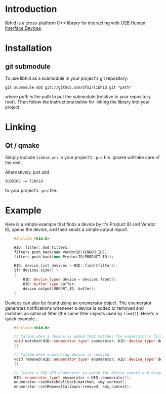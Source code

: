 Introduction
============

libhid is a cross-platform C++ library for interacting with [USB Human Interface Devices](http://en.wikipedia.org/wiki/USB_human_interface_device_class).

Installation
============

git submodule
-------------

To use libhid as a submodule in your project's git repository:

```
git submodule add git://github.com/bfoz/libhid.git *path*
```

where *path* is the path to put the submodule (relative to your repository root). Then follow the instructions below for linking the library into your project.

Linking
=======

Qt / qmake
----------

Simply include `libhid.pri` in your project's `.pro` file. qmake will take care of the rest.

Alternatively, just add

```
SUBDIRS += libhid
```

to your project's `.pro` file.

Example
=======

Here is a simple example that finds a device by it's Product ID and Vendor ID, opens the device, and then sends a simple output report.

```cpp
	#include <hid.h>

	HID::filter::And filters;
	filters.push_back(new VendorID(VENDOR_ID));
	filters.push_back(new ProductID(PRODUCT_ID));

	HID::device_list devices = HID::find(&filters);
	if( devices.size() )
	{
	    HID::device_type& device = devices.front();
	    HID::buffer_type buffer;
	    device.output(REPORT_ID, buffer);
	}
```

Devices can also be found using an enumerator object. The enumerator generates notifications whenever a device is added or removed and matches an optional filter (the same filter objects used by `find()`). Here's a quick example…

```cpp
	#include <hid.h>

	// Called when a device is added that matches the enumerator's filter
	void matched(HID::enumerator_type* enumerator, HID::device_type* device, void* context)
	{}

	// Called when a matching device is removed
	void removed(HID::enumerator_type* enumerator, HID::device_type* device, void* context)
	{}

	// Create a USB HID enumerator to watch for device events and dispatch them accordingly
	HID::enumerator_type* enumerator = HID::enumerator();
	enumerator->setMatchCallback(matched, &my_context);
	enumerator->setRemovalCallback(removed, &my_context);    
```
